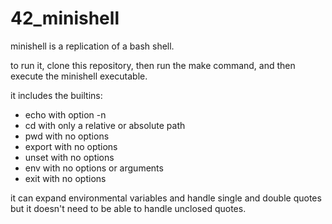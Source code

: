# 42_minishell

minishell is a replication of a bash shell.

to run it, clone this repository, then run the make command, and then execute the minishell executable.

it includes the builtins:
- echo with option -n
- cd with only a relative or absolute path
- pwd with no options
- export with no options
- unset with no options
- env with no options or arguments
- exit with no options

it can expand environmental variables and handle single and double quotes but it doesn't need to be able to handle unclosed quotes.

